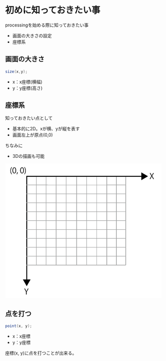 # 初めに知っておきたい事

processingを始める際に知っておきたい事
- 画面の大きさの設定
- 座標系

## 画面の大きさ

```java
size(x,y);
```
- x：x座標(横幅)
- y：y座標(高さ)

## 座標系

知っておきたい点として
- 基本的に2D。xが横、yが縦を表す
- 画面左上が原点(0,0)

ちなみに
- 3Dの描画も可能


![coordinate](../img/image14.png)

## 点を打つ

```java
point(x, y);
```

- x：x座標
- y：y座標

座標(x, y)に点を打つことが出来る。